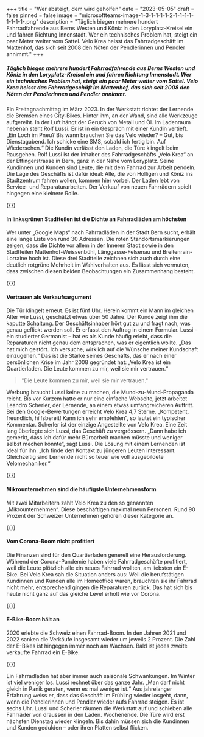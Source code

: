 +++
title = "Wer absteigt, dem wird geholfen"
date = "2023-05-05"
draft = false
pinned = false
image = "microsoftteams-image-1-3-1-1-1-1-2-1-1-1-1-1-1-1-1-.png"
description = "Täglich biegen mehrere hundert Fahrradfahrende aus Berns Westen und Köniz in den Loryplatz-Kreisel ein und fahren Richtung Innenstadt. Wer ein technisches Problem hat, steigt ein paar Meter weiter vom Sattel. Velo Krea heisst das Fahrradgeschäft im Mattenhof, das sich seit 2008 den Nöten der Pendlerinnen und Pendler annimmt."
+++
##### Täglich biegen mehrere hundert Fahrradfahrende aus Berns Westen und Köniz in den Loryplatz-Kreisel ein und fahren Richtung Innenstadt. Wer ein technisches Problem hat, steigt ein paar Meter weiter vom Sattel. Velo Krea heisst das Fahrradgeschäft im Mattenhof, das sich seit 2008 den Nöten der Pendlerinnen und Pendler annimmt.



Ein Freitagnachmittag im März 2023. In der Werkstatt richtet der Lernende die Bremsen eines City-Bikes. Hinter ihm, an der Wand, sind alle Werkzeuge aufgereiht. In der Luft hängt der Geruch von Metall und Öl. Im Ladenraum nebenan steht Rolf Lussi. Er ist in ein Gespräch mit einer Kundin vertieft. „Ein Loch im Pneu? Bis wann brauchen Sie das Velo wieder? – Gut, bis Dienstagabend. Ich schicke eine SMS, sobald ich fertig bin. Auf Wiedersehen.“ Die Kundin verlässt den Laden, die Türe klingelt beim Rausgehen.
Rolf Lussi ist der Inhaber des Fahrradgeschäfts „Velo Krea“ an der Effingerstrasse in Bern, ganz in der Nähe vom Loryplatz. Seine Kundinnen und Kunden sind Leute, die mit dem Fahrrad zur Arbeit pendeln. Die Lage des Geschäfts ist dafür ideal: Alle, die von Holligen und Köniz ins Stadtzentrum fahren wollen, kommen hier vorbei. Der Laden lebt von Service- und Reparaturarbeiten. Der Verkauf von neuen Fahrrädern spielt hingegen eine kleinere Rolle.

{{<box>}}

#### In linksgrünen Stadtteilen ist die Dichte an Fahrradläden am höchsten

Wer unter „Google Maps“ nach Fahrradläden in der Stadt Bern sucht, erhält eine lange Liste von rund 30 Adressen. Die roten Standortsmarkierungen zeigen, dass die Dichte vor allem in der Inneren Stadt sowie in den Stadtteilen Mattenhof-Weissenbühl, Länggasse-Felsenau und Breitenrain-Lorraine hoch ist. Diese drei Stadtteile zeichnen sich auch durch eine deutlich rotgrüne Mehrheit im Wahlverhalten aus. Es lässt sich vermuten, dass zwischen diesen beiden Beobachtungen ein Zusammenhang besteht.

{{</box>}}

#### Vertrauen als Verkaufsargument

Die Tür klingelt erneut. Es ist fünf Uhr. Herein kommt ein Mann im gleichen Alter wie Lussi, geschätzt etwas über 50 Jahre. Der Kunde zeigt ihm die kaputte Schaltung. Der Geschäftsinhaber hört gut zu und fragt nach, was genau geflickt werden soll. Er erfasst den Auftrag in einem Formular.
Lussi – ein studierter Germanist – hat es als Kunde häufig erlebt, dass die Reparaturen nicht genau dem entsprachen, was er eigentlich wollte. „Das hat mich gestört. Ich versuche, wirklich auf die Wünsche meiner Kundschaft einzugehen.“ Das ist die Stärke seines Geschäfts, das er nach einer persönlichen Krise im Jahr 2008 gegründet hat: „Velo Krea ist ein Quartierladen. Die Leute kommen zu mir, weil sie mir vertrauen.“



> "Die Leute kommen zu mir, weil sie mir vertrauen."


Werbung braucht Lussi keine zu machen, die Mund-zu-Mund-Propaganda reicht. Bis vor Kurzem hatte er nur eine einfache Webseite, jetzt arbeitet Leandro Scherler, der Lernende, an einem etwas umfangreicheren Auftritt. Bei den Google-Bewertungen erreicht Velo Krea 4,7 Sterne. „Kompetent, freundlich, hilfsbereit! Kann ich sehr empfehlen“, so lautet ein typischer Kommentar.
Scherler ist der einzige Angestellte von Velo Krea. Eine Zeit lang überlegte sich Lussi, das Geschäft zu vergrössern. „Dann habe ich gemerkt, dass ich dafür mehr Büroarbeit machen müsste und weniger selbst mechen könnte“, sagt Lussi. Die Lösung mit einem Lernenden ist ideal für ihn. „Ich finde den Kontakt zu jüngeren Leuten interessant. Gleichzeitig sind Lernende nicht so teuer wie voll ausgebildete Velomechaniker.“

{{<box>}}

#### Mikrounternehmen sind die häufigste Unternehmensform

Mit zwei Mitarbeitern zählt Velo Krea zu den so genannten „Mikrounternehmen“. Diese beschäftigen maximal neun Personen. Rund 90 Prozent der Schweizer Unternehmen gehören dieser Kategorie an.

{{</box>}}

#### Vom Corona-Boom nicht profitiert

Die Finanzen sind für den Quartierladen generell eine Herausforderung. Während der Corona-Pandemie haben viele Fahrradgeschäfte profitiert, weil die Leute plötzlich alle ein neues Fahrrad wollten, am liebsten ein E-Bike. Bei Velo Krea sah die Situation anders aus: Weil die berufstätigen Kundinnen und Kunden alle im Homeoffice waren, brauchten sie ihr Fahrrad nicht mehr, entsprechend gingen die Reparaturen zurück. Das hat sich bis heute nicht ganz auf das gleiche Level erholt wie vor Corona.

{{<box>}}

#### E-Bike-Boom hält an

2020 erlebte die Schweiz einen Fahrrad-Boom. In den Jahren 2021 und 2022 sanken die Verkäufe insgesamt wieder um jeweils 2 Prozent. Die Zahl der E-Bikes ist hingegen immer noch am Wachsen. Bald ist jedes zweite verkaufte Fahrrad ein E-Bike.

{{</box>}}

Ein Fahrradladen hat aber immer auch saisonale Schwankungen. Im Winter ist viel weniger los. Lussi rechnet über das ganze Jahr. „Man darf nicht gleich in Panik geraten, wenn es mal weniger ist.“ Aus jahrelanger Erfahrung weiss er, dass das Geschäft im Frühling wieder losgeht, dann, wenn die Pendlerinnen und Pendler wieder aufs Fahrrad steigen.
Es ist sechs Uhr. Lussi und Scherler räumen die Werkstatt auf und schieben alle Fahrräder von draussen in den Laden. Wochenende. Die Türe wird erst nächsten Dienstag wieder klingeln. Bis dahin müssen sich die Kundinnen und Kunden gedulden – oder ihren Platten selbst flicken.
